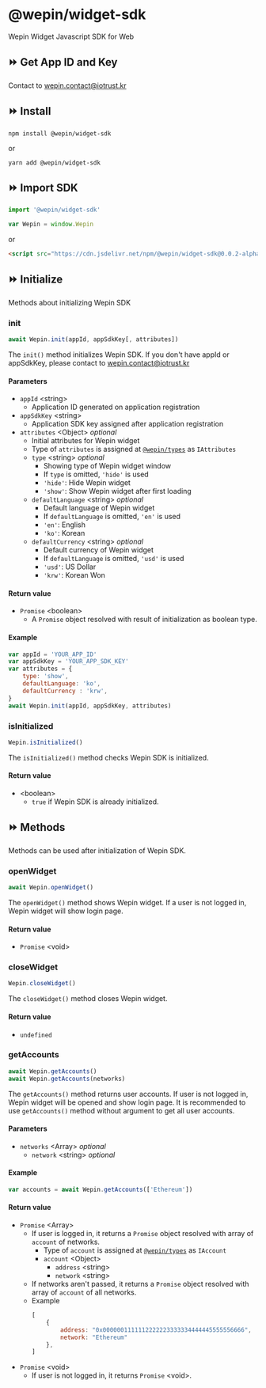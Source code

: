 # @wepin/widget-sdk
Wepin Widget Javascript SDK for Web

## :fast_forward: Get App ID and Key 
Contact to wepin.contact@iotrust.kr
## :fast_forward: Install
```
npm install @wepin/widget-sdk
```
or
```
yarn add @wepin/widget-sdk
```
## :fast_forward: Import SDK
```javascript
import '@wepin/widget-sdk'

var Wepin = window.Wepin
```
or
```html
<script src="https://cdn.jsdelivr.net/npm/@wepin/widget-sdk@0.0.2-alpha/dist/wepin-widget-sdk.js" defer async></script>
```

## :fast_forward: Initialize 
Methods about initializing Wepin SDK
### init
```javascript
await Wepin.init(appId, appSdkKey[, attributes])
```
The `init()` method initializes Wepin SDK. If you don't have appId or appSdkKey, please contact to wepin.contact@iotrust.kr
#### Parameters
- `appId` \<string>
  - Application ID generated on application registration
- `appSdkKey` \<string>
  - Application SDK key assigned after application registration
- `attributes` \<Object> *optional*
  - Initial attributes for Wepin widget
  - Type of `attributes` is assigned at [`@wepin/types`](https://github.com/WepinWallet/wepin-js-sdk-types) as `IAttributes`
  - `type` \<string> *optional*
    - Showing type of Wepin widget window
    - If `type` is omitted, `'hide'` is used
    - `'hide'`: Hide Wepin widget
    - `'show'`: Show Wepin widget after first loading
  - `defaultLanguage` \<string> *optional*
    - Default language of Wepin widget
    - If `defaultLanguage` is omitted, `'en'` is used
    - `'en'`: English
    - `'ko'`: Korean
  - `defaultCurrency` \<string> *optional*
    - Default currency of Wepin widget
    - If `defaultLanguage` is omitted, `'usd'` is used
    - `'usd'`: US Dollar
    - `'krw'`: Korean Won
#### Return value
- `Promise` \<boolean>
  - A `Promise` object resolved with result of initialization as boolean type.
#### Example
```javascript
var appId = 'YOUR_APP_ID'
var appSdkKey = 'YOUR_APP_SDK_KEY'
var attributes = {
	type: 'show',
	defaultLanguage: 'ko',
	defaultCurrency : 'krw',
}
await Wepin.init(appId, appSdkKey, attributes)
```

### isInitialized
```javascript
Wepin.isInitialized()
```
The `isInitialized()` method checks Wepin SDK is initialized.

#### Return value
- \<boolean>
  - `true` if Wepin SDK is already initialized.

## :fast_forward: Methods
Methods can be used after initialization of Wepin SDK.
### openWidget
```javascript
await Wepin.openWidget()
```
The `openWidget()` method shows Wepin widget. If a user is not logged in, Wepin widget will show login page. 
#### Return value
- `Promise` \<void>

### closeWidget
```javascript
Wepin.closeWidget()
```
The `closeWidget()` method closes Wepin widget.
#### Return value
- `undefined`

### getAccounts
```javascript
await Wepin.getAccounts()
await Wepin.getAccounts(networks)
```
The `getAccounts()` method returns user accounts. If user is not logged in, Wepin widget will be opened and show login page. It is recommended to use `getAccounts()` method without argument to get all user accounts.
#### Parameters
- `networks` \<Array> *optional*
  - `network` \<string> *optional*
#### Example
```javascript
var accounts = await Wepin.getAccounts(['Ethereum'])
```
#### Return value
- `Promise` \<Array>
  - If user is logged in, it returns a `Promise` object resolved with array of `account` of networks.
    - Type of `account` is assigned at [`@wepin/types`](https://github.com/WepinWallet/wepin-js-sdk-types) as `IAccount`
    - `account` \<Object>
      - `address` \<string>
      - `network` \<string>
  - If networks aren't passed, it returns a `Promise` object resolved with array of `account` of all networks.
  - Example
    ```javascript
    [
	    {
		    address: "0x0000001111112222223333334444445555556666",
		    network: "Ethereum"
	    },
    ]
    ```
- `Promise` \<void>
  - If user is not logged in, it returns `Promise` \<void>.
